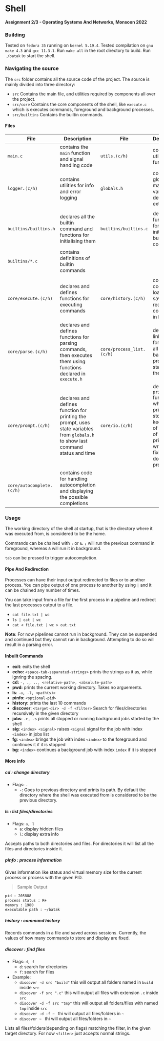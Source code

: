 # Shell

**Assignment 2/3 - Operating Systems And Networks, Monsoon 2022**

### Building

Tested on `fedora 35` running on `kernel 5.19.4`. Tested compilation on `gnu make 4.3` and `gcc 11.3.1`. Run `make all` in the root directory to build. Run `./batak` to start the shell.

### Navigating the source

The `src` folder contains all the source code of the project. The source is mainly divided into three directory:

- `src` Contains the main file, and utilities required by components all over the project.
- `src/core` Contains the core components of the shell, like `execute.c` which is executes commands, foreground and background processes.
- `src/builtins` Contains the builtin commands.

#### Files

| File | Description    | File    | Description    |
|---------------- | --------------- | --------------- | --------------- |
| `main.c`    | contains the `main` function and signal handling code    | `utils.(c/h)`    | contains utility functions    |
| `logger.(c/h)`    | contains utilities for info and error logging   | `globals.h`   | contains global macros and variables, defined by extern   |
| | | | |
| `builtins/builtins.h`    | declares all the builtin command and functions for initialising them    | `builtins/builtins.c`    | defines functions for initialising builtin commands    |
| `builtins/*.c`    | contains definitions of builtin commands    |     |     |
| | | | |
| `core/execute.(c/h)`    | declares and defines functions for executing commands    |  `core/history.(c/h)`   |  contains code for loading, saving and recording commands in history   |
| `core/parse.(c/h)`    | declares and defines functions for parsing commands, then executes them using functions declared in `execute.h`    |  `core/process_list.(c/h)`   |  defines a linked list for storing all the background processes started by the shell   |
| `core/prompt.(c/h)` | declares and defines function for printing the prompt, uses state variables from `globals.h` to show last command status and time | `core/io.(c/h)` | defines a `print` function which prints to stdout and keeps track of number of lines printed, written for fixing the double prompt bug |
| `core/autocomplete.(c/h)` | contains code for handling autocompletion and displaying the possible completions | | |


### Usage

The working directory of the shell at startup, that is the directory where it was executed from, is considered to be the home.

Commands can be chained with `;` or `&`. `;` will run the previous command in foreground, whereas `&` will run it in background.

`tab` can be pressed to trigger autocompletion.

#### Pipe And Redirection

Processes can have their input output redirected to files or to another process. You can pipe output of one process to another by using `|` and it can be chained any number of times.

You can take input from a file for the first process in a pipeline and redirect the last processes output to a file.

- `cat file.txt | wc`
- `ls | cat | wc`
- `cat < file.txt | wc > out.txt`

**Note:** For now pipelines cannot run in background. They can be suspended and continued but they cannot run in background. Attempting to do so will result in a parsing error.

#### Inbuilt Commands

- **exit**: exits the shell
- **echo:** `<space-tab-separated-strings>` prints the strings as it as, while ignring the spacing.
- **cd:** `-, ., .., <relative-path>, <absolute-path>`
- **pwd:** prints the current working directory. Takes no arguements.
- **ls**: `-a, -l, <path(s)>`
- **pinfo**: `<optional-pid>`
- **history**: prints the last 10 commands
- **discover**: `<target-dir> -d -f <filter>` Search for files/directories recursively in the given directory
- **jobs**: `-r, -s` prints all stopped or running background jobs started by the shell
- **sig**: `<index> <signal>` raises `<signal` signal for the job with index `<index>` in jobs list
- **fg**: `<index>` brings the job with index `<index>` to the foreground and continues it if it is stopped
- **bg**: `<index>` continues a background job with index `index` if it is stopped

#### More info

##### cd : change directory

- Flags: `-`
    - `-`: Goes to previous directory and prints its path. By default the directory where the shell was executed from is considered to be the previous directory.

##### ls : list files/directories

- Flags: `a, l`
    - `a`: display hidden files
    - `l`: display extra info

Accepts paths to both directories and files. For directories it will list all the files and directories inside it.

##### pinfo : process information

Gives information like status and virtual memory size for the current process or process with the given PID.

> Sample Output
```bash
pid : 205888
process status : R+
memory : 1980
executable path : ~/batak
```

##### history : command history

Records commands in a file and saved across sessions. Currently, the values of how many commands to store and display are fixed.

##### discover : find files

- Flags: `d, f`
    - `d`: search for directories
    - `f`: search for files
- Example:
    - `discover -d src "build"` this will output all folders named in `build` inside `src`
    - `discover -f src ".c"` this will output all files with extension `.c` inside `src`
    - `discover -d -f src "tmp"` this will output all folders/files with named `tmp` inside `src`
    - `discover -d -f ~ ` thi will output all files/folders in `~`
    - `discover ~ ` thi will output all files/folders in `~`

Lists all files/folders(depending on flags) matching the filter, in the given target directory. For now `<filter>` just accepts normal strings.
